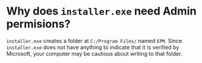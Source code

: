 # Why does `installer.exe` need Admin permisions?
`installer.exe` creates a folder at `C:/Program Files/` named `EPM`. Since `installer.exe` does not have anything to indicate that it is verified by Microsoft, your computer may be cautious about writing to that folder.